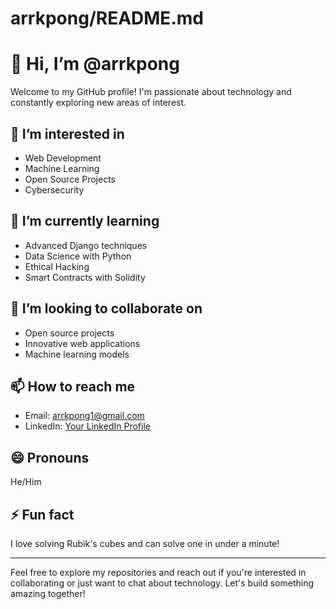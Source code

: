 # arrkpong/README.md
# 👋 Hi, I’m @arrkpong

Welcome to my GitHub profile! I'm passionate about technology and constantly exploring new areas of interest.

## 👀 I’m interested in
- Web Development
- Machine Learning
- Open Source Projects
- Cybersecurity

## 🌱 I’m currently learning
- Advanced Django techniques
- Data Science with Python
- Ethical Hacking
- Smart Contracts with Solidity

## 💞️ I’m looking to collaborate on
- Open source projects
- Innovative web applications
- Machine learning models

## 📫 How to reach me
- Email: arrkpong1@gmail.com
- LinkedIn: [Your LinkedIn Profile](https://www.linkedin.com/in/arrkpong/)

## 😄 Pronouns
He/Him

## ⚡ Fun fact
I love solving Rubik's cubes and can solve one in under a minute!

---

Feel free to explore my repositories and reach out if you're interested in collaborating or just want to chat about technology. Let's build something amazing together!

<!---
arrkpong/arrkpong is a ✨ special ✨ repository because its `README.md` (this file) appears on your GitHub profile.
You can click the Preview link to take a look at your changes.
--->
